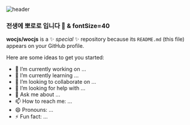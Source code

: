 ![header](https://capsule-render.vercel.app/api?type=wave&color=auto&height=300&section=header&text=선천적%20베짱이&fontSize=90)
### 전생에 뽀로로 입니다 👋 & fontSize=40


**wocjs/wocjs** is a ✨ _special_ ✨ repository because its `README.md` (this file) appears on your GitHub profile.

Here are some ideas to get you started:

- 🔭 I’m currently working on ...
- 🌱 I’m currently learning ...
- 👯 I’m looking to collaborate on ...
- 🤔 I’m looking for help with ...
- 💬 Ask me about ...
- 📫 How to reach me: ...
- 😄 Pronouns: ...
- ⚡ Fun fact: ...
